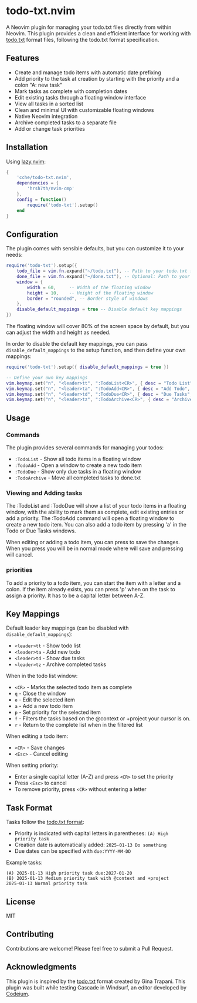 # todo-txt.nvim

A Neovim plugin for managing your todo.txt files directly from within Neovim. This plugin provides a clean and efficient interface for working with [todo.txt](http://todotxt.org/) format files, following the todo.txt format specification.

## Features

- Create and manage todo items with automatic date prefixing
- Add priority to the task at creation by starting with the priority and a colon "A: new task"
- Mark tasks as complete with completion dates
- Edit existing tasks through a floating window interface
- View all tasks in a sorted list
- Clean and minimal UI with customizable floating windows
- Native Neovim integration
- Archive completed tasks to a separate file
- Add or change task priorities

## Installation

Using [lazy.nvim](https://github.com/folke/lazy.nvim):

```lua
{
    'cche/todo-txt.nvim',
    dependencies = {
        'hrsh7th/nvim-cmp'
    },
    config = function()
        require('todo-txt').setup()
    end
}
```

## Configuration

The plugin comes with sensible defaults, but you can customize it to your needs:

```lua
require('todo-txt').setup({
    todo_file = vim.fn.expand("~/todo.txt"), -- Path to your todo.txt file
    done_file = vim.fn.expand("~/done.txt"), -- Optional: Path to your done.txt file (defaults to done.txt in the same directory as todo.txt)
    window = {
        width = 60,     -- Width of the floating window
        height = 10,    -- Height of the floating window
        border = "rounded", -- Border style of windows
    },
    disable_default_mappings = true -- Disable default key mappings
})
```

The floating window will cover 80% of the screen space by default, but you can adjust the width and height as needed.

In order to disable the default key mappings, you can pass `disable_default_mappings` to the setup function, and then define your own mappings:

```lua
require('todo-txt').setup({ disable_default_mappings = true })

-- Define your own key mappings
vim.keymap.set("n", "<leader>tt", ":TodoList<CR>", { desc = "Todo List", noremap = true, silent = true })
vim.keymap.set("n", "<leader>ta", ":TodoAdd<CR>", { desc = "Add Todo", noremap = true, silent = true })
vim.keymap.set("n", "<leader>td", ":TodoDue<CR>", { desc = "Due Tasks", noremap = true, silent = true })
vim.keymap.set("n", "<leader>tz", ":TodoArchive<CR>", { desc = "Archive Done Tasks", noremap = true, silent = true })
```

## Usage

### Commands

The plugin provides several commands for managing your todos:

- `:TodoList` - Show all todo items in a floating window
- `:TodoAdd`  - Open a window to create a new todo item
- `:TodoDue`  - Show only due tasks in a floating window
- `:TodoArchive` - Move all completed tasks to done.txt

### Viewing and Adding tasks

The :TodoList and :TodoDue will show a list of your todo items in a floating window, with the ability to mark them as complete, edit existing entries or add a priority.
The :TodoAdd command will open a floating window to create a new todo item. You can also add a todo item by pressing 'a' in the Todo or Due Tasks windows.

When editing or adding a todo item, you can press <enter> to save the changes.
When you press <esc> you will be in normal mode where <enter> will save and pressing <esc> will cancel.

### priorities

To add a priority to a todo item, you can start the item with a letter and a colon. If the item already exists, you can press 'p' when on the task to assign a priority. It has to be a capital letter between A-Z.

## Key Mappings

Default leader key mappings (can be disabled with `disable_default_mappings`):
- `<leader>tt` - Show todo list
- `<leader>ta` - Add new todo
- `<leader>td` - Show due tasks
- `<leader>tz` - Archive completed tasks

When in the todo list window:
- `<CR>` - Marks the selected todo item as complete
- `q`    - Close the window
- `e`    - Edit the selected item
- `a`    - Add a new todo item
- `p`    - Set priority for the selected item
- `f`    - Filters the tasks based on the @context or +project your cursor is on.
- `r`    - Return to the complete list when in the filtered list

When editing a todo item:
- `<CR>`  - Save changes
- `<Esc>` - Cancel editing

When setting priority:
- Enter a single capital letter (A-Z) and press `<CR>` to set the priority
- Press `<Esc>` to cancel
- To remove priority, press `<CR>` without entering a letter

## Task Format

Tasks follow the [todo.txt format](http://todotxt.org/):

- Priority is indicated with capital letters in parentheses: `(A) High priority task`
- Creation date is automatically added: `2025-01-13 Do something`
- Due dates can be specified with `due:YYYY-MM-DD`

Example tasks:
```
(A) 2025-01-13 High priority task due:2027-01-20
(B) 2025-01-13 Medium priority task with @context and +project
2025-01-13 Normal priority task
```

## License

MIT

## Contributing

Contributions are welcome! Please feel free to submit a Pull Request.

## Acknowledgments

This plugin is inspired by the [todo.txt](http://todotxt.org/) format created by Gina Trapani.
This plugin was built while testing Cascade in Windsurf, an editor developed by [Codeium](https://codeium.com/).
